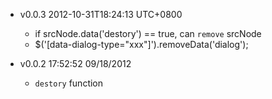 * v0.0.3 2012-10-31T18:24:13 UTC+0800
  + if srcNode.data('destory') == true, can `remove` srcNode
  + $('[data-dialog-type="xxx"]').removeData('dialog');

* v0.0.2 17:52:52 09/18/2012
  + `destory` function
